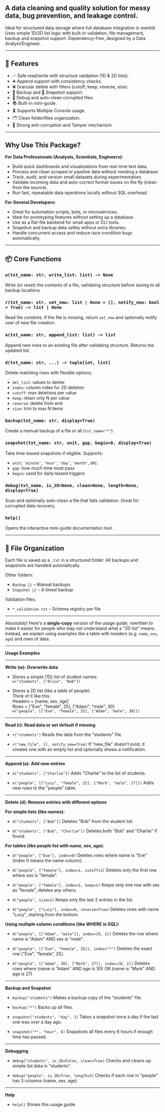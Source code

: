 ## A data cleaning and quality solution for messy data, bug prevention, and leakage control.

Ideal for structured data storage where full database integration is overkill. Uses simple 1D/2D list logic with built-in validation, file management, backup and snapshot support. Dependency-free, designed by a Data Analyst/Engineer.

---

## 🚀 Features

- ✅ Safe read/write with structure validation (1D & 2D lists).
- ➕ Append support with consistency checks.
- ❌ Granular delete with filters (cutoff, keep, reverse, size).
- 💾 Backup and 📸 Snapshot support.
- 🧹 Debug and auto-clean corrupted files.
- 📚 Built-in mini-guide.
- 🎗️ Supports Multiple Console usage.
- 🗂️ Clean folder/files organization.
- 💪 Strong anti-corruption and Tamper mechanism.

---

## Why Use This Package?

**For Data Professionals (Analysts, Scientists, Engineers):**

* Build quick dashboards and visualizations from real-time text data.
* Process and clean scraped or pipeline data without needing a database.
* Track, audit, and version small datasets during experimentation.
* Validate incoming data and auto-correct format issues on the fly (clean from the source).
* Run fast, repeatable data operations locally without SQL overhead.

**For General Developers:**

* Great for automation scripts, bots, or microservices.
* Ideal for prototyping features without setting up a database.
* Use as a flat-file backend for small apps or CLI tools.
* Snapshot and backup data safely without extra libraries.
* Handle concurrent access and reduce race-condition bugs automatically.

---

## 📦 Core Functions

### `w(txt_name: str, write_list: list) -> None`

Write (or reset) the contents of a file, validating structure before saving to all backup locations.

### `r(txt_name: str, set_new: list | None = [], notify_new: bool = True) -> list | None`

Read file contents. If the file is missing, return `set_new` and optionally notify user of new file creation.

### `a(txt_name: str, append_list: list) -> list`

Append new rows to an existing file after validating structure. Returns the updated list.

### `d(txt_name: str, ...) -> tuple[int, list]`

Delete matching rows with flexible options:
- `del_list`: values to delete
- `index`: column index for 2D deletion
- `cutoff`: max deletions per value
- `keep`: retain only N per value
- `reverse`: delete from end
- `size`: trim to max N items

### `backup(txt_name: str, display=True)`

Create a manual backup of a file or all (`txt_name="*"`).

### `snapshot(txt_name: str, unit, gap, begin=0, display=True)`

Take time-based snapshots if eligible. Supports:
- `unit`: `'minute'`, `'hour'`, `'day'`, `'month'`, etc.
- `gap`: how much time must pass
- `begin`: used for daily-based triggers

### `debug(txt_name, is_2D=None, clean=None, length=None, display=True)`

Scan and optionally auto-clean a file that fails validation. Great for corrupted data recovery.

### `help()`

Opens the interactive mini-guide documentation tool.

---

## 📁 File Organization

Each file is saved as a `.txt` in a structured folder. All backups and snapshots are handled automatically.

Other folders:
- `Backup 💾/` – Manual backups
- `Snapshot 📸/` – A timed backup

Validation files:
- `*_validation.txt` – Schema registry per file

---
Absolutely! Here's a **single-copy** version of the usage guide, rewritten to make it easier for people who may not understand what a "2D list" means. Instead, we explain using examples like a table with headers (e.g. `name`, `sex`, `age`) and rows of data.

---

**Usage Examples**

---

**Write (w): Overwrite data**

* Stores a simple (1D) list of student names:  
  `w("students", ["Alice", "Bob"])`

* Stores a 2D list (like a table of people):  
  Think of it like this:<br>
  Headers = [name, sex, age]<br>
  Rows = ["Eve", "female", 25], ["Adam", "male", 30]<br>
  `w("people", [["Eve", "female", 25], ["Adam", "male", 30]])`

---

**Read (r): Read data or set default if missing**

* `r("students")`
  Reads the data from the "students" file.

* `r("new_file", [], notify_new=True)`
  If "new\_file" doesn’t exist, it creates one with an empty list and optionally shows a notification.

---

**Append (a): Add new entries**

* `a("students", ["Charlie"])`
  Adds "Charlie" to the list of students.

* `a("people", [["Lucy", "female", 22], ["Mark", "male", 27]])`
  Adds new rows to the "people" table.

---

**Delete (d): Remove entries with different options**

**For simple lists (like names):**

* `d("students", ["Bob"])`
  Deletes "Bob" from the student list.

* `d("students", ["Bob", "Charlie"])`
  Deletes both "Bob" and "Charlie" if found.

**For tables (like people list with name, sex, age):**

* `d("people", ["Eve"], index=0)`
  Deletes rows where name is "Eve" (index 0 means the name column).

* `d("people", ["female"], index=1, cutoff=1)`
  Deletes only the first row where sex is "female".

* `d("people", ["female"], index=1, keep=1)`
  Keeps only one row with sex as "female", deletes any others.

* `d("people", size=2)`
  Keeps only the last 2 entries in the list.

* `d("people", ["Lucy"], index=0, reverse=True)`
  Deletes rows with name "Lucy", starting from the bottom.

**Using multiple column conditions (like WHERE in SQL):**

* `d("people", [["Adam", "male"]], index=[0, 1])`
  Deletes the row where name is "Adam" AND sex is "male".

* `d("people", [["Eve", "female", 25]], index="*")`
  Deletes the exact row \["Eve", "female", 25].

* `d("people", [["Adam", 30], ["Mark", 27]], index=[0, 2])`
  Deletes rows where (name is "Adam" AND age is 30) OR (name is "Mark" AND age is 27)

---

**Backup and Snapshot**

* `backup("students")`
  Makes a backup copy of the "students" file.

* `backup("*")`
  Backs up all files.

* `snapshot("students", "day", 1)`
  Takes a snapshot once a day if the last one was over a day ago.

* `snapshot("*", "hour", 6)`
  Snapshots all files every 6 hours if enough time has passed.

---

**Debugging**

* `debug("students", is_2D=False, clean=True)`
  Checks and cleans up simple list data in "students".

* `debug("people", is_2D=True, length=3)`
  Checks if each row in "people" has 3 columns (name, sex, age).

---

**Help**

* `help()`
  Shows this usage guide.
